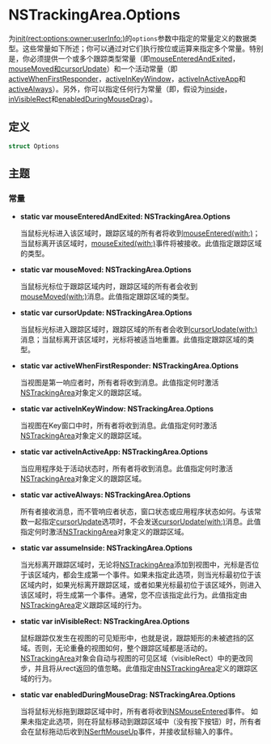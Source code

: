 # NSTrackingArea.Options

为[init(rect:options:owner:userInfo:)]()的`options`参数中指定的常量定义的数据类型。这些常量如下所述；你可以通过对它们执行按位或运算来指定多个常量。特别是，你必须提供一个或多个跟踪类型常量（即[mouseEnteredAndExited]()，[mouseMoved和cursorUpdate]()）和一个活动常量（即[activeWhenFirstResponder]()，[activeInKeyWindow]()，[activeInActiveApp]()和[activeAlways]()）。另外，你可以指定任何行为常量（即，假设为[inside]()，[inVisibleRect]()和[enabledDuringMouseDrag]()）。

## 定义

```swift
struct Options
```

## 主题

### 常量

* **static var mouseEnteredAndExited: NSTrackingArea.Options**

    当鼠标光标进入该区域时，跟踪区域的所有者将收到[mouseEntered(with:)]()；当鼠标离开该区域时，[mouseExited(with:)]()事件将被接收。此值指定跟踪区域的类型。

* **static var mouseMoved: NSTrackingArea.Options**

    当鼠标光标位于跟踪区域内时，跟踪区域的所有者会收到[mouseMoved(with:)]()消息。此值指定跟踪区域的类型。

* **static var cursorUpdate: NSTrackingArea.Options**

    当鼠标光标进入跟踪区域时，跟踪区域的所有者会收到[cursorUpdate(with:)]()消息；当鼠标离开该区域时，光标将被适当地重置。此值指定跟踪区域的类型。

* **static var activeWhenFirstResponder: NSTrackingArea.Options**

    当视图是第一响应者时，所有者将收到消息。此值指定何时激活[NSTrackingArea]()对象定义的跟踪区域。

* **static var activeInKeyWindow: NSTrackingArea.Options**

    当视图在Key窗口中时，所有者将收到消息。此值指定何时激活[NSTrackingArea]()对象定义的跟踪区域。

* **static var activeInActiveApp: NSTrackingArea.Options**

    当应用程序处于活动状态时，所有者将收到消息。此值指定何时激活[NSTrackingArea]()对象定义的跟踪区域。

* **static var activeAlways: NSTrackingArea.Options**

    所有者接收消息，而不管响应者状态，窗口状态或应用程序状态如何。与该常数一起指定[cursorUpdate]()选项时，不会发送[cursorUpdate(with:)]()消息。此值指定何时激活[NSTrackingArea]()对象定义的跟踪区域。

* **static var assumeInside: NSTrackingArea.Options**

    当光标离开跟踪区域时，无论将[NSTrackingArea]()添加到视图中，光标是否位于该区域内，都会生成第一个事件。如果未指定此选项，则当光标最初位于该区域内时，如果光标离开跟踪区域，或者如果光标最初位于该区域外，则进入该区域时，将生成第一个事件。通常，您不应该指定此行为。此值指定由[NSTrackingArea]()定义跟踪区域的行为。

* **static var inVisibleRect: NSTrackingArea.Options**

    鼠标跟踪仅发生在视图的可见矩形中，也就是说，跟踪矩形的未被遮挡的区域。否则，无论重叠的视图如何，整个跟踪区域都是活动的。[NSTrackingArea]()对象会自动与视图的可见区域（visibleRect）中的更改同步，并且将从rect返回的值忽略。此值指定由[NSTrackingArea]()定义的跟踪区域的行为。

* **static var enabledDuringMouseDrag: NSTrackingArea.Options**

    当将鼠标光标拖到跟踪区域中时，所有者将收到[NSMouseEntered]()事件。 如果未指定此选项，则在将鼠标移动到跟踪区域中（没有按下按钮）时，所有者会在鼠标拖动后收到[NSerftMouseUp]()事件，并接收鼠标输入的事件。